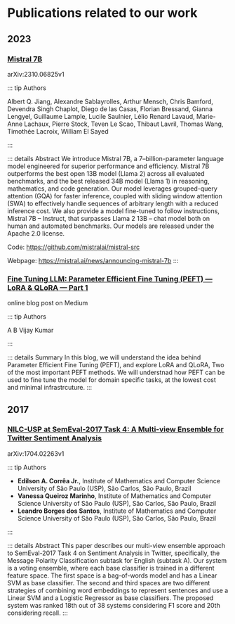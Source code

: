 # Publications related to our work

## 2023

### [Mistral 7B](https://arxiv.org/pdf/2310.06825.pdf)

arXiv:2310.06825v1

::: tip Authors

Albert Q. Jiang, Alexandre Sablayrolles, Arthur Mensch, Chris Bamford,
Devendra Singh Chaplot, Diego de las Casas, Florian Bressand, Gianna Lengyel,
Guillaume Lample, Lucile Saulnier, Lélio Renard Lavaud, Marie-Anne Lachaux,
Pierre Stock, Teven Le Scao, Thibaut Lavril, Thomas Wang, Timothée Lacroix,
William El Sayed

:::

::: details Abstract
We introduce Mistral 7B, a 7–billion-parameter language model engineered for
superior performance and efficiency. Mistral 7B outperforms the best open 13B
model (Llama 2) across all evaluated benchmarks, and the best released 34B
model (Llama 1) in reasoning, mathematics, and code generation. Our model
leverages grouped-query attention (GQA) for faster inference, coupled with sliding
window attention (SWA) to effectively handle sequences of arbitrary length with a
reduced inference cost. We also provide a model fine-tuned to follow instructions,
Mistral 7B – Instruct, that surpasses Llama 2 13B – chat model both on human and
automated benchmarks. Our models are released under the Apache 2.0 license.

Code: <https://github.com/mistralai/mistral-src>

Webpage: <https://mistral.ai/news/announcing-mistral-7b>
:::

### [Fine Tuning LLM: Parameter Efficient Fine Tuning (PEFT) — LoRA & QLoRA — Part 1](https://abvijaykumar.medium.com/fine-tuning-llm-parameter-efficient-fine-tuning-peft-lora-qlora-part-1-571a472612c4)

online blog post on Medium

::: tip Authors

A B Vijay Kumar

:::

::: details Summary
In this blog, we will understand the idea behind Parameter Efficient Fine Tuning (PEFT), and explore LoRA and QLoRA, Two of the most important PEFT methods. We will understnad how PEFT can be used to fine tune the model for domain specific tasks, at the lowest cost and minimal infrastrcuture.
:::

## 2017

### [NILC-USP at SemEval-2017 Task 4: A Multi-view Ensemble for Twitter Sentiment Analysis](https://arxiv.org/pdf/1704.02263.pdf)

arXiv:1704.02263v1

::: tip Authors

- **Edilson A. Corrêa Jr.**, Institute of Mathematics and Computer Science University of São Paulo (USP), São Carlos, São Paulo, Brazil
- **Vanessa Queiroz Marinho**, Institute of Mathematics and Computer Science University of São Paulo (USP), São Carlos, São Paulo, Brazil
- **Leandro Borges dos Santos**, Institute of Mathematics and Computer Science University of São Paulo (USP), São Carlos, São Paulo, Brazil

:::

::: details Abstract
This paper describes our multi-view ensemble approach to SemEval-2017 Task 4
on Sentiment Analysis in Twitter, specifically, the Message Polarity Classification
subtask for English (subtask A). Our system is a voting ensemble, where each base
classifier is trained in a different feature
space. The first space is a bag-of-words
model and has a Linear SVM as base classifier. The second and third spaces are two
different strategies of combining word embeddings to represent sentences and use a
Linear SVM and a Logistic Regressor as
base classifiers. The proposed system was
ranked 18th out of 38 systems considering
F1 score and 20th considering recall.
:::

